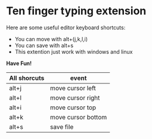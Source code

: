 # Ten finger typing extension
Here are some useful editor keyboard shortcuts:

* You can move with alt+(j,k,l,i)
* You can save with alt+s
* This extention just work with windows and linux

**Have Fun!**

All shorcuts | event
--- | --- 
alt+j | move cursor left
alt+l | move cursor right
alt+i | move cursor top
alt+k | move cursor bottom
alt+s | save file
